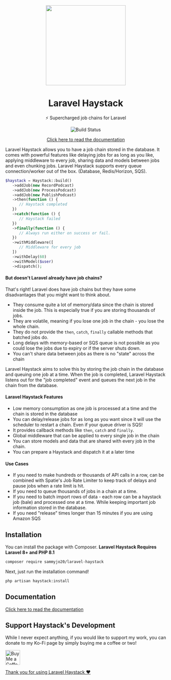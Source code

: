 <div align="center">
    
<img src="https://user-images.githubusercontent.com/29132017/181642184-e95e6214-2ff0-4a32-985e-938432b7b3f5.jpeg" width="250">

# Laravel Haystack
⚡️ Supercharged job chains for Laravel

![Build Status](https://github.com/sammyjo20/laravel-haystack/actions/workflows/tests.yml/badge.svg)

[Click here to read the documentation](https://docs.laravel-haystack.dev)

</div>

Laravel Haystack allows you to have a job chain stored in the database. It comes with powerful features like delaying jobs for as long as you like, applying middleware to every job, sharing data and models between jobs and even chunking jobs.  Laravel Haystack supports every queue connection/worker out of the box. (Database, Redis/Horizon, SQS).

```php
$haystack = Haystack::build()
   ->addJob(new RecordPodcast)
   ->addJob(new ProcessPodcast)
   ->addJob(new PublishPodcast)
   ->then(function () {
      // Haystack completed
   })
   ->catch(function () {
      // Haystack failed
   })
   ->finally(function () {
      // Always run either on success or fail.
   })
   ->withMiddleware([
      // Middleware for every job
   ])
   ->withDelay(60)
   ->withModel($user)
   ->dispatch();
```

#### But doesn't Laravel already have job chains?

That's right! Laravel does have job chains but they have some disadvantages that you might want to think about.

* They consume quite a lot of memory/data since the chain is stored inside the job. This is especially true if you are storing thousands of jobs.
* They are volatile, meaning if you lose one job in the chain - you lose the whole chain.
* They do not provide the `then`, `catch`, `finally` callable methods that batched jobs do.
* Long delays with memory-based or SQS queue is not possible as you could lose the jobs due to expiry or if the server shuts down.
* You can't share data between jobs as there is no "state" across the chain

Laravel Haystack aims to solve this by storing the job chain in the database and queuing one job at a time. When the job is completed, Laravel Haystack listens out for the "job completed" event and queues the next job in the chain from the database.

#### Laravel Haystack Features

* Low memory consumption as one job is processed at a time and the chain is stored in the database
* You can delay/release jobs for as long as you want since it will use the scheduler to restart a chain. Even if your queue driver is SQS!
* It provides callback methods like `then`, `catch` and `finally`.
* Global middleware that can be applied to every single job in the chain
* You can store models and data that are shared with every job in the chain.
* You can prepare a Haystack and dispatch it at a later time

#### Use Cases

* If you need to make hundreds or thousands of API calls in a row, can be combined with Spatie's Job Rate Limiter to keep track of delays and pause jobs when a rate limit is hit.
* If you need to queue thousands of jobs in a chain at a time.
* If you need to batch import rows of data - each row can be a haystack job (bale) and processed one at a time. While keeping important job information stored in the database.
* If you need "release" times longer than 15 minutes if you are using Amazon SQS

## Installation

You can install the package with Composer. **Laravel Haystack Requires Laravel 8+ and PHP 8.1**

```bash
composer require sammyjo20/laravel-haystack
```

Next, just run the installation command!

```bash
php artisan haystack:install
```

## Documentation

[Click here to read the documentation](https://docs.laravel-haystack.dev)

## Support Haystack's Development
While I never expect anything, if you would like to support my work, you can donate to my Ko-Fi page by simply buying me a coffee or two!

<a href='https://ko-fi.com/sammyjo20' target='_blank'><img height='35' style='border:0px;height:46px;' src='https://az743702.vo.msecnd.net/cdn/kofi3.png?v=0' border='0' alt='Buy Me a Coffee at ko-fi.com' />

Thank you for using Laravel Haystack ❤️
